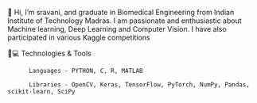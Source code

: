  👋 Hi, I’m sravani, and graduate in Biomedical Engineering from Indian Institute of Technology Madras.
 I am passionate and enthusiastic about Machine learning, Deep Learning and Computer Vision.
 I have also participated in various Kaggle competitions

🚀💻 Technologies & Tools

          Languages - PYTHON, C, R, MATLAB

          Libraries - OpenCV, Keras, TensorFlow, PyTorch, NumPy, Pandas, scikit-learn, SciPy
  
<!---
sravanis14/sravanis14 is a ✨ special ✨ repository because its `README.md` (this file) appears on your GitHub profile.
You can click the Preview link to take a look at your changes.
--->

